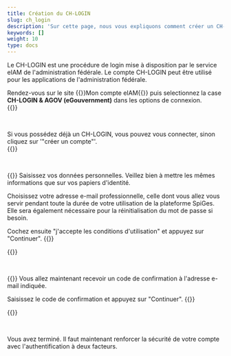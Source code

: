 ```yaml
---
title: Création du CH-LOGIN
slug: ch_login
description: 'Sur cette page, nous vous expliquons comment créer un CH-LOGIN, compte qui vous permettra de vous connecter sur eIAM.'
keywords: []
weight: 10
type: docs
---
```


Le CH-LOGIN est une procédure de login mise à disposition par le service eIAM de l'administration fédérale. Le compte CH-LOGIN peut être utilisé pour les applications de l'administration fédérale.

<div class="two_column">

<div class="left_col">
<!-- First column content goes here -->
Rendez-vous sur le site {{<link url="https://www.myaccount.eiam.admin.ch/" newTab="true">}}Mon compte eIAM{{</link>}} puis selectionnez la case <strong>CH-LOGIN & AGOV (eGouvernment)</strong> dans les options de connexion.
</div>

<div class="right_col">
<!-- Second column content goes here -->
{{<insertImage image="ecran_choix_connexion_FR.png" description="Choix connexion" class="edge max-w-90">}}
</div>

</div>

&nbsp;

<!-- Deuxième paire de colonnes -->

<div class="two_column">

<div class="left_col">
<!-- First column content goes here -->
Si vous possédez déjà un CH-LOGIN, vous pouvez vous connecter, sinon cliquez sur '"créer un compte"'.
</div>

<div class="right_col">
<!-- Second column content goes here -->
{{<insertImage image="creer_ch_login_fr.png" description="Choix connexion" class="edge max-w-90">}}
</div>

</div>

&nbsp;
<!-- 3eme paire de colonnes -->

<div class="two_column">

<div class="left_col">
<!-- First column content goes here -->
{{<markdown>}}
Saisissez vos données personnelles. Veillez bien à mettre les mêmes informations que sur vos papiers d'identité.

Choisissez votre adresse e-mail professionnelle, celle dont vous allez vous servir pendant toute la durée de votre utilisation de la plateforme SpiGes. Elle sera également nécessaire pour la réinitialisation du mot de passe si besoin.

Cochez ensuite "j'accepte les conditions d'utilisation" et appuyez sur "Continuer".
{{</markdown>}}
</div>

<div class="right_col">
<!-- Second column content goes here -->
{{<insertImage image="saisie_info_fr.png" description="Choix connexion" class="edge max-w-90">}}
</div>

</div>

&nbsp;
<!-- 4eme paire de colonnes -->

<div class="two_column">

<div class="left_col">
<!-- First column content goes here -->
{{<markdown>}}
Vous allez maintenant recevoir un code de confirmation à l'adresse e-mail indiquée.

Saisissez le code de confirmation et appuyez sur "Continuer".
{{</markdown>}}
</div>

<div class="right_col">
<!-- Second column content goes here -->
{{<insertImage image="code_conf_fr.png" description="Choix connexion" class="edge max-w-90">}}
</div>

</div>

&nbsp;

Vous avez terminé. Il faut maintenant renforcer la sécurité de votre compte avec l'authentification à deux facteurs.
